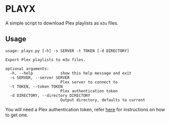 # PLAYX

A simple script to download Plex playlists as `m3u` files.

## Usage

```
usage: playx.py [-h] -s SERVER -t TOKEN [-d DIRECTORY]

Export Plex playlists to m3u files.

optional arguments:
  -h, --help            show this help message and exit
  -s SERVER, --server SERVER
                        Plex server to connect to
  -t TOKEN, --token TOKEN
                        Plex authentication token
  -d DIRECTORY, --directory DIRECTORY
                        Output directory, defaults to current
```

You will need a Plex authentication token, refer [here](https://support.plex.tv/articles/204059436-finding-an-authentication-token-x-plex-token/) for instructions on how to get one.